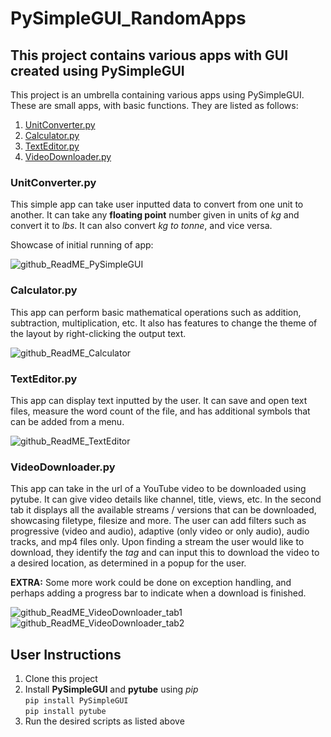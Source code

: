 # PySimpleGUI_RandomApps

## This project contains various apps with GUI created using PySimpleGUI

This project is an umbrella containing various apps using PySimpleGUI. These are small apps, with basic functions. They are listed as follows:

1. [UnitConverter.py](#unitconverterpy)
2. [Calculator.py](#calculatorpy)
3. [TextEditor.py](#texteditorpy)
4. [VideoDownloader.py](videodownloaderpy)

### UnitConverter.py

This simple app can take user inputted data to convert from one unit to another. It can take any **floating point** number given in units of *kg* and convert it to *lbs*. It can also convert *kg to tonne*, and vice versa.

Showcase of initial running of app:

![github_ReadME_PySimpleGUI](https://user-images.githubusercontent.com/72211395/182453225-c4b168a1-e541-4f45-872c-753b61b1fd6a.png)

### Calculator.py

This app can perform basic mathematical operations such as addition, subtraction, multiplication, etc. It also has features to change the theme of the layout by right-clicking the output text.

![github_ReadME_Calculator](https://user-images.githubusercontent.com/72211395/182464367-e57fe813-deb2-41e2-a1bd-a6095c79567d.png)

### TextEditor.py

This app can display text inputted by the user. It can save and open text files, measure the word count of the file, and has additional symbols that can be added from a menu.

![github_ReadME_TextEditor](https://user-images.githubusercontent.com/72211395/182471258-f49538b8-6b90-4421-b0f0-8619a716f24d.png)

### VideoDownloader.py

This app can take in the url of a YouTube video to be downloaded using pytube. It can give video details like channel, title, views, etc. In the second tab it displays all the available streams / versions that can be downloaded, showcasing filetype, filesize and more. The user can add filters such as progressive (video and audio), adaptive (only video or only audio), audio tracks, and mp4 files only. Upon finding a stream the user would like to download, they identify the *tag* and can input this to download the video to a desired location, as determined in a popup for the user.

**EXTRA:**
Some more work could be done on exception handling, and perhaps adding a progress bar to indicate when a download is finished.

![github_ReadME_VideoDownloader_tab1](https://user-images.githubusercontent.com/72211395/182928657-eec70bad-b0f0-4e6b-bebc-cea947e3fb89.png)
![github_ReadME_VideoDownloader_tab2](https://user-images.githubusercontent.com/72211395/182928684-4699a666-5ba1-4020-82b2-8095988a6d41.png)

## User Instructions

1. Clone this project
2. Install **PySimpleGUI** and **pytube** using *pip*  
``pip install PySimpleGUI``  
``pip install pytube``  
3. Run the desired scripts as listed above
